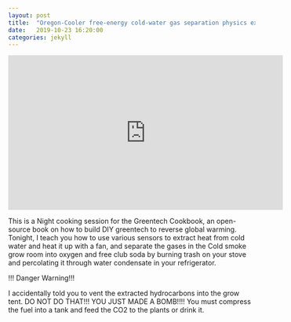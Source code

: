 ```yaml
---
layout: post
title:  "Oregon-Cooler free-energy cold-water gas separation physics explained."
date:   2019-10-23 16:20:00
categories: jekyll
---
```


<iframe width="560" height="315" src="https://www.youtube.com/embed/Q-C4khNTk3s" frameborder="0" allow="accelerometer; autoplay; encrypted-media; gyroscope; picture-in-picture" allowfullscreen></iframe>

This is a Night cooking session for the Greentech Cookbook, an open-source book on how to build DIY greentech to reverse global warming.  Tonight, I teach you how to use various sensors to extract heat from cold water and heat it up with a fan, and separate the gases in the Cold smoke grow room into oxygen and free club soda by burning trash on your stove and percolating it through water condensate in your refrigerator.

!!! Danger Warning!!!

I accidentally told you to vent the extracted hydrocarbons into the grow tent. DO NOT DO THAT!!! YOU JUST MADE A BOMB!!!! You must compress the fuel into a tank and feed the CO2 to the plants or drink it.
